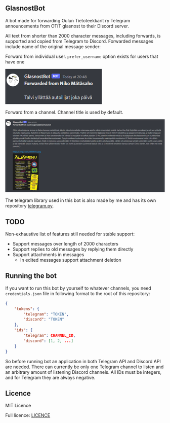 ## GlasnostBot

A bot made for forwarding Oulun Tietoteekkarit ry Telegram announcements from OTiT glasnost to their Discord server.

All text from shorter than 2000 character messages, including forwards, is supported and copied from Telegram to 
Discord. Forwarded messages include name of the original message sender:

Forward from individual user. `prefer_username` option exists for users that have one 

![Forward from user](images/forward_example.PNG)

Forward from a channel. Channel title is used by default.

![Forward from channel](images/forward_example2.PNG)

The telegram library used in this bot is also made by me and has its own repository 
[telegram.py](https://github.com/Visperi/telegram.py).

## TODO
Non-exhaustive list of features still needed for stable support:

- Support messages over length of 2000 characters
- Support replies to old messages by replying them directly
- Support attachments in messages
    - In edited messages support attachment deletion

## Running the bot

If you want to run this bot by yourself to whatever channels, you need `credentials.json` file in following format to 
the root of this repository:

```json
{
    "tokens": {
        "telegram": "TOKEN",
        "discord": "TOKEN"
    },
    "ids": {
        "telegram": CHANNEL_ID,
        "discord": [1, 2, ...]
    }
}
```

So before running bot an application in both Telegram API and Discord API are needed. There can currently be only one 
Telegram channel to listen and an arbitrary amount of listening Discord channels. All IDs must be integers, and for 
Telegram they are always negative.

## Licence

MIT Licence

Full licence: [LICENCE](LICENCE)
